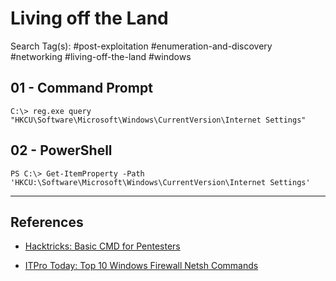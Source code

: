 # Living off the Land

Search Tag(s): #post-exploitation #enumeration-and-discovery #networking #living-off-the-land #windows

## 01 - Command Prompt

```
C:\> reg.exe query "HKCU\Software\Microsoft\Windows\CurrentVersion\Internet Settings"
```

## 02 - PowerShell

```
PS C:\> Get-ItemProperty -Path 'HKCU:\Software\Microsoft\Windows\CurrentVersion\Internet Settings'
```

---
## References

- [Hacktricks: Basic CMD for Pentesters](https://book.hacktricks.xyz/windows/basic-cmd-for-pentesters#firewall)

- [ITPro Today: Top 10 Windows Firewall Netsh Commands](https://www.itprotoday.com/windows-8/top-10-windows-firewall-netsh-commands)